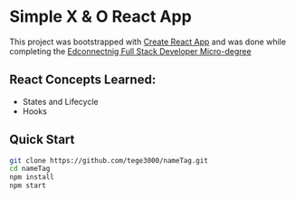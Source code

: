 # Simple X & O React App

This project was bootstrapped with [Create React App](https://github.com/facebook/create-react-app) and was done while completing the [Edconnectnig Full Stack Developer Micro-degree](https://edconnect.ng)

## React Concepts Learned:
* States and Lifecycle
* Hooks

## Quick Start

```sh
git clone https://github.com/tege3000/nameTag.git
cd nameTag
npm install
npm start
```